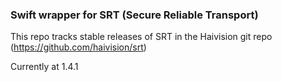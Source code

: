### Swift wrapper for SRT (Secure Reliable Transport)

This repo tracks stable releases of SRT in the Haivision git repo (https://github.com/haivision/srt)

Currently at 1.4.1

